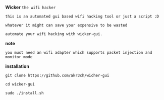 **Wicker** `the wifi hacker`


`this is an automated gui based wifi hacking tool or just a script :D`

`whatever it might can save your expensive to be wasted`

`automate your wifi hacking with wicker-gui.`

**note**

`you must need an wifi adapter which supports packet injection and monitor mode`


**installation**

```
git clone https://github.com/akr3ch/wicher-gui
```
```
cd wicker-gui
```
```
sudo ./install.sh
```
